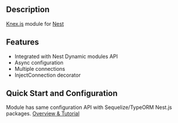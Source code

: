 ## Description

[Knex.js](http://knexjs.org) module for [Nest](https://github.com/nestjs/)

## Features

* Integrated with Nest Dynamic modules API
* Async configuration
* Multiple connections
* InjectConnection decorator

## Quick Start and Configuration

Module has same configuration API with Sequelize/TypeORM Nest.js packages.
[Overview & Tutorial](https://docs.nestjs.com/techniques/database)
